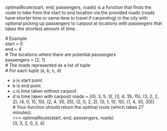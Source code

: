 optimalRoute(start, end, passengers, roads) is a function that finds the route to take from the start to end location via the provided roads (roads have shorter time or same time to travel if carpooling) in the city with optional picking up passengers to carpool at locations with passengers that takes the shortest amount of time.

\# Example\
start = 0\
end = 4\
\# The locations where there are potential passengers\
passengers = [2, 1]\
\# The roads represented as a list of tuple\
\# For each tuple (a, b, c, d)
- a is start point
- b is end point
- c is time taken without carpool
- d is time taken with carpool/
roads = [(0, 3, 5, 3), (3, 4, 35, 15), (3, 2, 2, 2), (4, 0, 15, 10), (2, 4, 30, 25), (2, 0, 2, 2), (0, 1, 10, 10), (1, 4, 30, 20)]\
\# Your function should return the optimal route (which takes 27 minutes).\
\>>> optimalRoute(start, end, passengers, roads)\
[0, 3, 2, 0, 3, 4]

